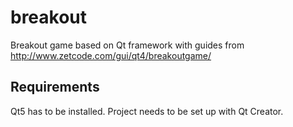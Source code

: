 breakout
========

Breakout game based on Qt framework with guides from http://www.zetcode.com/gui/qt4/breakoutgame/

Requirements
------------
Qt5 has to be installed.
Project needs to be set up with Qt Creator.
